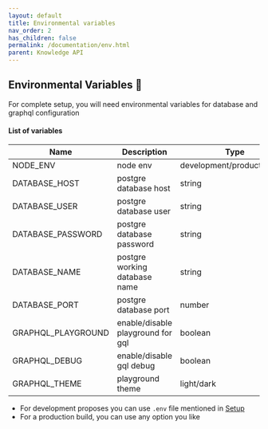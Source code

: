 ```yaml
---
layout: default
title: Environmental variables
nav_order: 2
has_children: false
permalink: /documentation/env.html
parent: Knowledge API
---
```


## Environmental Variables 📑

For complete setup, you will need environmental variables for database and graphql configuration

#### List of variables

| Name               | Description                       | Type                        |
| ------------------ | --------------------------------- | --------------------------- |
| NODE_ENV           | node env                          | development/production/test |
| DATABASE_HOST      | postgre database host             | string                      |
| DATABASE_USER      | postgre database user             | string                      |
| DATABASE_PASSWORD  | postgre database password         | string                      |
| DATABASE_NAME      | postgre working database name     | string                      |
| DATABASE_PORT      | postgre database port             | number                      |
| GRAPHQL_PLAYGROUND | enable/disable playground for gql | boolean                     |
| GRAPHQL_DEBUG      | enable/disable gql debug          | boolean                     |
| GRAPHQL_THEME      | playground theme                  | light/dark                  |

- For development proposes you can use `.env` file mentioned in [Setup](./setup.md)
- For a production build, you can use any option you like
